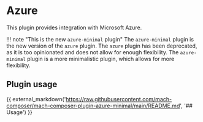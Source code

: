 # Azure

This plugin provides integration with Microsoft Azure.

!!! note "This is the new `azure-minimal` plugin"
    The `azure-minimal` plugin is the new version of the `azure` plugin. The `azure` plugin has been deprecated, as it is too opinionated and does not allow for enough flexibility. The `azure-minimal` plugin is a more minimalistic plugin, which allows for more flexibility.

## Plugin usage

{{ external_markdown('https://raw.githubusercontent.com/mach-composer/mach-composer-plugin-azure-minimal/main/README.md', '## Usage') }}
